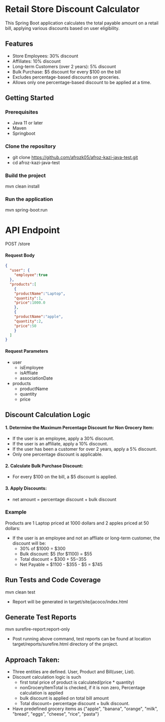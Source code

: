 
# Retail Store Discount Calculator

This Spring Boot application calculates the total payable amount on a retail bill, applying various discounts based on user eligibility.




## Features

- Store Employees: 30% discount
- Affiliates: 10% discount
- Long-term Customers (over 2 years): 5% discount
- Bulk Purchase: $5 discount for every $100 on the bill
- Excludes percentage-based discounts on groceries.
- Allows only one percentage-based discount to be applied at a time.




## Getting Started


### Prerequisites

- Java 11 or later
- Maven
- Springboot




### Clone the repository

- git clone https://github.com/afrozk05/afroz-kazi-java-test.git
- cd afroz-kazi-java-test


### Build the project

mvn clean install


### Run the application

mvn spring-boot:run


# API Endpoint

POST /store
#### Request Body
```json
{
  "user": {
    "employee":true
  },
  "products":[
    {
    "productName":"Laptop",
    "quantity":1,
    "price":1000.0
    },
    {
    "productName":"apple",
    "quantity":2,
    "price":50
    }
  ]
}

```



#### Request Parameters

- user
  - isEmployee
  - isAffliate
  - associationDate
- products
  - productName
  - quantity
  - price

  
## Discount Calculation Logic


#### 1. Determine the Maximum Percentage Discount for Non Grocery Item:

- If the user is an employee, apply a 30% discount.
- If the user is an affiliate, apply a 10% discount.
- If the user has been a customer for over 2 years, apply a 5% discount.
- Only one percentage discount is applicable.


#### 2. Calculate Bulk Purchase Discount:

- For every $100 on the bill, a $5 discount is applied.
#### 3. Apply Discounts:

- net amount = percentage discount + bulk discount


### Example

Products are 1 Laptop priced at 1000 dollars and 2 apples priced at 50 dollars:
- If the user is an employee and not an affliate or long-term customer, the discount will be:
  - 30% of $1000 = $300
  - Bulk discount: $5 (for $1100) = $55
  - Total discount = $300 + $55 -$355
  - Net Payable = $1100 - $355 - $5 = $745
## Run Tests and Code Coverage

mvn clean test

- Report will be generated in target/site/jacoco/index.html


## Generate Test Reports

mvn surefire-report:report-only

- Post running above command, test reports can be found at location target/reports/surefire.html directory
   of the project.

   
## Approach Taken:

- Three entities are defined. User, Product and Bill(user, List<Product>).
- Discount calculation logic is such
   - first total price of product is calculated(price * quantity)
   - nonGroceryItemTotal is checked, if it is non zero, Percentage calculation is applied
   - bulk discount is applied on total bill amount
   - Total discount= percentage discount + bulk discount.
- Have predefined grocery items as {"apple", "banana", "orange", "milk", "bread", "eggs", "cheese", "rice", "pasta"}